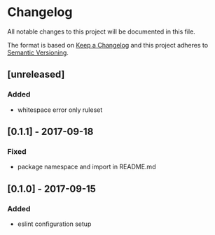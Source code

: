 # Changelog
All notable changes to this project will be documented in this file.

The format is based on [Keep a Changelog](http://keepachangelog.com/en/1.0.0/)
and this project adheres to [Semantic Versioning](http://semver.org/spec/v2.0.0.html).

## [unreleased]
### Added
- whitespace error only ruleset

## [0.1.1] - 2017-09-18
### Fixed
- package namespace and import in README.md

## [0.1.0] - 2017-09-15
### Added
- eslint configuration setup
